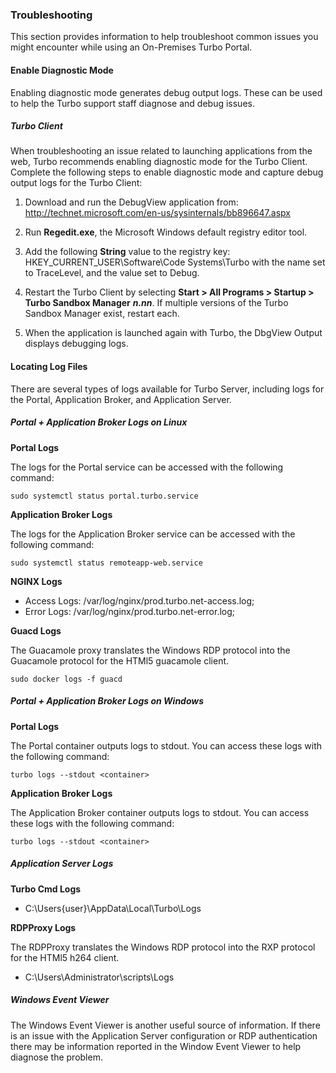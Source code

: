 ### Troubleshooting

This section provides information to help troubleshoot common issues you might encounter while using an On-Premises Turbo Portal.

#### Enable Diagnostic Mode

Enabling diagnostic mode generates debug output logs. These can be used to help the Turbo support staff diagnose and debug issues.

##### Turbo Client

When troubleshooting an issue related to launching applications from the web, Turbo recommends enabling diagnostic mode for the Turbo Client. Complete the following steps to enable diagnostic mode and capture debug output logs for the Turbo Client:

1. Download and run the DebugView application from: http://technet.microsoft.com/en-us/sysinternals/bb896647.aspx

2. Run **Regedit.exe**, the Microsoft Windows default registry editor tool.

3. Add the following **String** value to the registry key: HKEY_CURRENT_USER\Software\Code Systems\Turbo with the name set to TraceLevel, and the value set to Debug.

4. Restart the Turbo Client by selecting **Start > All Programs > Startup > Turbo Sandbox Manager** ***n.nn***. If multiple versions of the Turbo Sandbox Manager exist, restart each.

5. When the application is launched again with Turbo, the DbgView Output displays debugging logs.


#### Locating Log Files

There are several types of logs available for Turbo Server, including logs for the Portal, Application Broker, and Application Server.

##### Portal + Application Broker Logs on Linux

**Portal Logs**

The logs for the Portal service can be accessed with the following command:

    sudo systemctl status portal.turbo.service

**Application Broker Logs**

The logs for the Application Broker service can be accessed with the following command:

    sudo systemctl status remoteapp-web.service

**NGINX Logs**

- Access Logs: /var/log/nginx/prod.turbo.net-access.log;
- Error Logs: /var/log/nginx/prod.turbo.net-error.log;

**Guacd Logs**

The Guacamole proxy translates the Windows RDP protocol into the Guacamole protocol for the HTMl5 guacamole client.
    
    sudo docker logs -f guacd


##### Portal + Application Broker Logs on Windows

**Portal Logs**

The Portal container outputs logs to stdout. You can access these logs with the following command:

    turbo logs --stdout <container>

**Application Broker Logs**

The Application Broker container outputs logs to stdout. You can access these logs with the following command:

    turbo logs --stdout <container>


##### Application Server Logs

**Turbo Cmd Logs**

- C:\Users\{user}\AppData\Local\Turbo\Logs

**RDPProxy Logs**

The RDPProxy translates the Windows RDP protocol into the RXP protocol for the HTMl5 h264 client.

- C:\Users\Administrator\scripts\Logs


##### Windows Event Viewer

The Windows Event Viewer is another useful source of information. If there is an issue with the Application Server configuration or RDP authentication there may be information reported in the Window Event Viewer to help diagnose the problem.